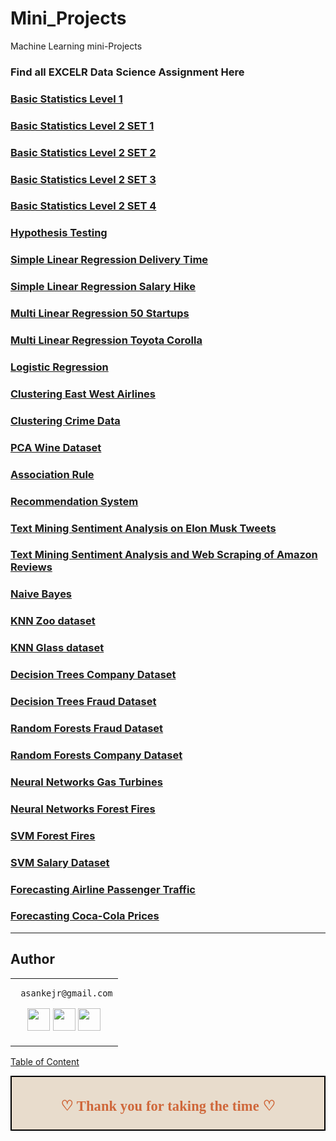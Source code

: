 # Mini_Projects

Machine Learning mini-Projects

### Find all EXCELR Data Science Assignment Here

### [Basic Statistics Level 1](https://github.com/MoinDalvs/Assignment-Basic-Stats-Level1)

### [Basic Statistics Level 2 SET 1](https://github.com/MoinDalvs/Assignment_2_Set_1)

### [Basic Statistics Level 2 SET 2](https://github.com/MoinDalvs/Assignment_2_Set_2)

### [Basic Statistics Level 2 SET 3](https://github.com/MoinDalvs/Assignment_2_Set_3)

### [Basic Statistics Level 2 SET 4](https://github.com/MoinDalvs/Assignment_-2_Set_4)

### [Hypothesis Testing](https://github.com/MoinDalvs/Assignment_Hypothesis_test)

### [Simple Linear Regression Delivery Time](https://github.com/MoinDalvs/Simple_Linear_Regression_1)

### [Simple Linear Regression Salary Hike](https://github.com/MoinDalvs/Simple_Linear_regression_2)

### [Multi Linear Regression 50 Startups](https://github.com/MoinDalvs/Assignment_Multi_linear_Regression_1)

### [Multi Linear Regression Toyota Corolla](https://github.com/MoinDalvs/Assignment_Multi_linear_regression_2)

### [Logistic Regression](https://github.com/MoinDalvs/Assignment_Logistic_Regression)

### [Clustering East West Airlines](https://github.com/MoinDalvs/Assignment_East-West_Airlines)

### [Clustering Crime Data](https://github.com/MoinDalvs/Assignment_Crime_data_Clustering)

### [PCA Wine Dataset](https://github.com/MoinDalvs/Assignment_PCA_Wine_Dataset)

### [Association Rule](https://github.com/MoinDalvs/Assignment_Association_Rules)

### [Recommendation System](https://github.com/MoinDalvs/Assignment_Recommendation_System_Books)

### [Text Mining Sentiment Analysis on Elon Musk Tweets](https://github.com/MoinDalvs/Sentiment_Analysis_on_-Elon_musk_Tweets)

### [Text Mining Sentiment Analysis and Web Scraping of Amazon Reviews](https://github.com/MoinDalvs/Assignment_Web_Scraping_Emotion_Mining)

### [Naive Bayes](https://github.com/MoinDalvs/Assignment_Naive_Bayes_Salary_dataset)

### [KNN Zoo dataset](https://github.com/MoinDalvs/Assignment_KNN_Zoo)

### [KNN Glass dataset](https://github.com/MoinDalvs/Assignment_KNN_Glass)

### [Decision Trees Company Dataset](https://github.com/MoinDalvs/Assignment_Decision_Tree_1)

### [Decision Trees Fraud Dataset](https://github.com/MoinDalvs/Assignment_Decision_Tree_2)

### [Random Forests Fraud Dataset](https://github.com/MoinDalvs/Assignment_Random_Forest_1)

### [Random Forests Company Dataset](https://github.com/MoinDalvs/Assignment_Random_Forest_2)

### [Neural Networks Gas Turbines](https://github.com/MoinDalvs/Neural_Network_Regression_Gas_Turbines)

### [Neural Networks Forest Fires](https://github.com/MoinDalvs/Neural_Networks_Forest_Fire_Classification)

### [SVM Forest Fires](https://github.com/MoinDalvs/Assignment_SVM_Forest_Fire_Prediction)

### [SVM Salary Dataset](https://github.com/MoinDalvs/Assignment_SVM_Salary_Dataset)

### [Forecasting Airline Passenger Traffic](https://github.com/MoinDalvs/Forecasting_Airline_Passengers_Traffic)

### [Forecasting Coca-Cola Prices](https://github.com/MoinDalvs/Forecasting_CocaCola_prices.)

___

## Author

<table>
<tr>
<td>
     
     asankejr@gmail.com

<p align="center">
<a href = "https://github.com/asankejr"><img src = "http://www.iconninja.com/files/241/825/211/round-collaboration-social-github-code-circle-network-icon.svg" width="36" height = "36"/></a>
<a href = "https://twitter.com/asankejr"><img src = "https://www.shareicon.net/download/2016/07/06/107115_media.svg" width="36" height="36"/></a>
<a href = "https://www.linkedin.com/in/asankejr//"><img src = "http://www.iconninja.com/files/863/607/751/network-linkedin-social-connection-circular-circle-media-icon.svg" width="36" height="36"/></a>
</p>
</td>
</tr> 
  </table>

[Table of Content](#0.1)

<div style="display:fill;
            border-radius: false;
            border-style: solid;
            border-color:#000000;
            border-style: false;
            border-width: 2px;
            color:#CF673A;
            font-size:15px;
            font-family: Georgia;
            background-color:#E8DCCC;
            text-align:center;
            letter-spacing:0.1px;
            padding: 0.1em;">

**<h2>♡ Thank you for taking the time ♡**
